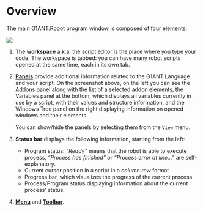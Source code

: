 # Overview

The main G1ANT.Robot program window is composed of four elements:

![](/-assets/robot-overview.png)

1. The **workspace** a.k.a. the script editor is the place where you type your code. The workspace is tabbed: you can have many robot scripts opened at the same time, each in its own tab.

2. [**Panels**](https://github.com/G1ANT-Robot/G1ANT.Manual/blob/develop/g1ant.robot-window/panels.md) provide additional information related to the G1ANT.Language and your script. On the screenshot above, on the left you can see the Addons panel along with the list of a selected addon elements, the Variables panel at the bottom, which displays all variables currently in use by a script, with their values and structure information, and the Windows Tree panel on the right displaying information on opened windows and their elements.

   You can show/hide the panels by selecting them from the `View` menu.

3. **Status bar** displays the following information, starting from the left:

   - Program status: *“Ready”* means that the robot is able to execute process, *“Process has finished”* or *“Process error at line...”* are self-explanatory.
   - Current cursor position in a script in a *column:row* format
   - Progress bar, which visualizes the progress of the current process
   - Process/Program status displaying information about the current process’ status.

4. [**Menu**](https://github.com/G1ANT-Robot/G1ANT.Manual/blob/develop/g1ant.robot-window/menu.md) and [**Toolbar**](https://github.com/G1ANT-Robot/G1ANT.Manual/blob/develop/g1ant.robot-window/toolbar.md).
